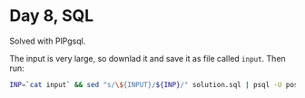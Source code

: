 Day 8, SQL
=========

Solved with PlPgsql.

The input is very large, so downlad it and save it as file called ```input```.
Then run:

```bash
INP=`cat input` && sed "s/\${INPUT}/${INP}/" solution.sql | psql -U postgres
```